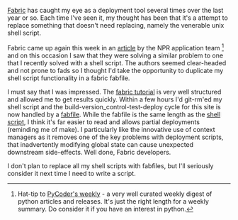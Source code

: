 <!--
.. title: Experimenting with fabric for deployments
.. slug: experimenting-with-fabric-for-deployments
.. date: 2013/02/24 16:50:06
.. spellcheck_exceptions: ewffd,PyCoder's,fabfile,fabfiles,rm'ed,unix
.. tags: Technology
.. link: 
.. description: 
-->


[Fabric](http://www.fabfile.org) has caught my eye as a deployment tool several times over the last year or so. Each time I've seen it, my thought has been that it's a attempt to replace something that doesn't need replacing, namely the venerable unix shell script.

Fabric came up again this week in an [article](http://blog.apps.npr.org/2013/02/14/app-template-redux.html) by the NPR application team [^ewffd-1] and on this occasion I saw that they were solving a similar problem to one that I recently solved with a shell script. The authors seemed clear-headed and not prone to fads so I thought I'd take the opportunity to duplicate my shell script functionality in a fabric fabfile.

I must say that I was impressed. The [fabric tutorial](http://docs.fabfile.org/en/1.5/tutorial.html) is very well structured and allowed me to get results quickly. Within a few hours I'd git-rm'ed my shell script and the build-version\_control-test-deploy cycle for this site is now handled by a [fabfile](https://github.com/edwinsteele/wordspeak.org/blob/59496af3211f38bdc691b479182b53e9febbeb3e/fabfile.py). While the fabfile is the same length as the [shell script](https://github.com/edwinsteele/setup-scripts/blob/5e4354fcefd41cd5e93bc20736e66b2291c168ab/wordspeaksync.sh), I think it's far easier to read and allows partial deployments (reminding me of make). I particularly like the innovative use of context managers as it removes one of the key problems with deployment scripts, that inadvertently modifying global state can cause unexpected downstream side-effects. Well done, Fabric developers.

I don't plan to replace all my shell scripts with fabfiles, but I'll seriously consider it next time I need to write a script.

[^ewffd-1]: Hat-tip to [PyCoder's weekly](http://www.pycoders.com) - a very well curated weekly digest of python articles and releases. It's just the right length for a weekly summary. Do consider it if you have an interest in python.
